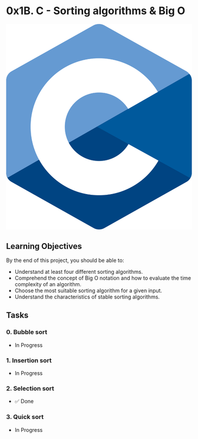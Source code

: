 # 0x1B. C - Sorting algorithms & Big O
![Clang Logo](clang_logo.png)

## Learning Objectives
By the end of this project, you should be able to:

- Understand at least four different sorting algorithms.
- Comprehend the concept of Big O notation and how to evaluate the time complexity of an algorithm.
- Choose the most suitable sorting algorithm for a given input.
- Understand the characteristics of stable sorting algorithms.

## Tasks

### 0. Bubble sort
- In Progress

### 1. Insertion sort
- In Progress

### 2. Selection sort
- :white_check_mark: Done

### 3. Quick sort
- In Progress
